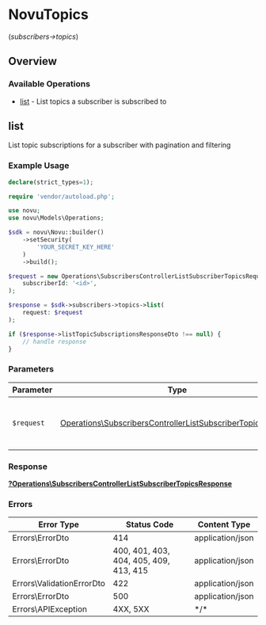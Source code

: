# NovuTopics
(*subscribers->topics*)

## Overview

### Available Operations

* [list](#list) - List topics a subscriber is subscribed to

## list

List topic subscriptions for a subscriber with pagination and filtering

### Example Usage

```php
declare(strict_types=1);

require 'vendor/autoload.php';

use novu;
use novu\Models\Operations;

$sdk = novu\Novu::builder()
    ->setSecurity(
        'YOUR_SECRET_KEY_HERE'
    )
    ->build();

$request = new Operations\SubscribersControllerListSubscriberTopicsRequest(
    subscriberId: '<id>',
);

$response = $sdk->subscribers->topics->list(
    request: $request
);

if ($response->listTopicSubscriptionsResponseDto !== null) {
    // handle response
}
```

### Parameters

| Parameter                                                                                                                                  | Type                                                                                                                                       | Required                                                                                                                                   | Description                                                                                                                                |
| ------------------------------------------------------------------------------------------------------------------------------------------ | ------------------------------------------------------------------------------------------------------------------------------------------ | ------------------------------------------------------------------------------------------------------------------------------------------ | ------------------------------------------------------------------------------------------------------------------------------------------ |
| `$request`                                                                                                                                 | [Operations\SubscribersControllerListSubscriberTopicsRequest](../../Models/Operations/SubscribersControllerListSubscriberTopicsRequest.md) | :heavy_check_mark:                                                                                                                         | The request object to use for the request.                                                                                                 |

### Response

**[?Operations\SubscribersControllerListSubscriberTopicsResponse](../../Models/Operations/SubscribersControllerListSubscriberTopicsResponse.md)**

### Errors

| Error Type                             | Status Code                            | Content Type                           |
| -------------------------------------- | -------------------------------------- | -------------------------------------- |
| Errors\ErrorDto                        | 414                                    | application/json                       |
| Errors\ErrorDto                        | 400, 401, 403, 404, 405, 409, 413, 415 | application/json                       |
| Errors\ValidationErrorDto              | 422                                    | application/json                       |
| Errors\ErrorDto                        | 500                                    | application/json                       |
| Errors\APIException                    | 4XX, 5XX                               | \*/\*                                  |